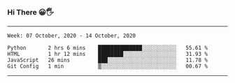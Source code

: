 ### Hi There 😀🖐
---
<!--START_SECTION:waka-->
```text
Week: 07 October, 2020 - 14 October, 2020

Python       2 hrs 6 mins    ██████████████░░░░░░░░░░░   55.61 % 
HTML         1 hr 12 mins    ████████░░░░░░░░░░░░░░░░░   31.93 % 
JavaScript   26 mins         ███░░░░░░░░░░░░░░░░░░░░░░   11.78 % 
Git Config   1 min           ▒░░░░░░░░░░░░░░░░░░░░░░░░   00.67 % 
```
<!--END_SECTION:waka-->

---
